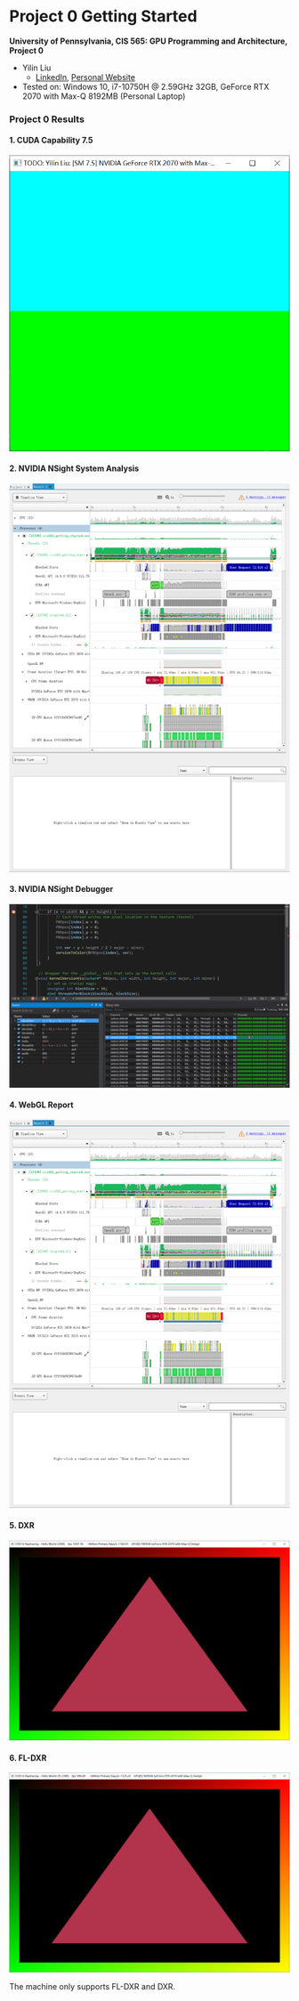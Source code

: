 Project 0 Getting Started
====================

**University of Pennsylvania, CIS 565: GPU Programming and Architecture, Project 0**

* Yilin Liu
  * [LinkedIn](https://www.linkedin.com/in/yilin-liu-9538ba1a5/), [Personal Website](https://yilin.games/)
* Tested on: Windows 10, i7-10750H @ 2.59GHz 32GB, GeForce RTX 2070 with Max-Q 8192MB (Personal Laptop) 

### Project 0 Results

#### 1. CUDA Capability 7.5

![capability](images/capability.png)

#### 2. NVIDIA NSight System Analysis

![report](images/report.png)

#### 3. NVIDIA NSight Debugger

![debugger](images/debugger.png)

#### 4. WebGL Report

![report](images/report.png)

#### 5. DXR

![dxr-modified](images/dxr-modified.png)

#### 6. FL-DXR

![fl-dxr-modified](images/fl-dxr-modified.png)

The machine only supports FL-DXR and DXR. 
